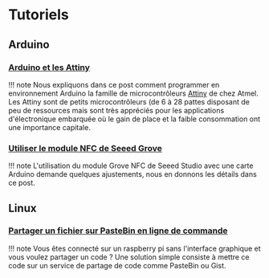 # Tutoriels

## Arduino

### [Arduino et les Attiny](\tutos\arduino_attiny\arduino_attiny)

!!! note
    Nous expliquons dans ce post comment programmer en environnement Arduino la famille de microcontrôleurs [Attiny](http://www.atmel.com/products/microcontrollers/avr/tinyavr.aspxde) de chez Atmel. Les Attiny sont de petits microcontrôleurs (de 6 à 28 pattes disposant de peu de ressources mais sont très appréciés pour les applications d'électronique embarquée où le gain de place et la faible consommation ont une importance capitale.

### [Utiliser le module NFC de Seeed Grove](\tutos\arduino_nfc\arduino_NFC)

!!! note
    L'utilisation du module Grove NFC de Seeed Studio avec une carte Arduino demande quelques ajustements, nous en donnons les détails dans ce post.


## Linux

### [Partager un fichier sur PasteBin en ligne de commande](\tutos\term_pastebin)

!!! note
    Vous êtes connecté sur un raspberry pi sans l'interface graphique et vous voulez partager un code ? Une solution simple consiste à mettre ce code sur un service de partage de code comme PasteBin ou Gist.